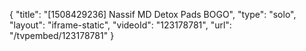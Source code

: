 {
    "title": "[1508429236] Nassif MD Detox Pads BOGO",
    "type": "solo",
    "layout": "iframe-static",
    "videoId": "123178781",
    "url": "\/tvpembed\/123178781"
}